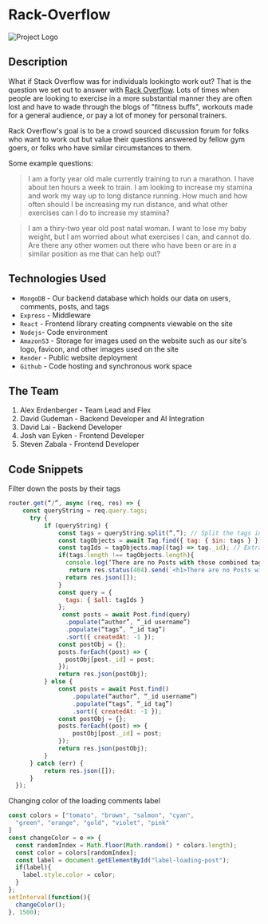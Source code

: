 # Rack-Overflow
![Project Logo](https://rack-overflow.s3.us-west-1.amazonaws.com/Rack-Overflow-Logo-Transparent.png)

## Description

What if Stack Overflow was for individuals lookingto work out? That is the question we set out to answer with [Rack Overflow](https://rack-overflow-q59q.onrender.com/). Lots of times when people are looking to exercise in a more substantial manner they are often lost and have to wade through the blogs of "fitness buffs", workouts made for a general audience, or pay a lot of money for personal trainers.

Rack Overflow's goal is to be a crowd sourced discussion forum for folks who want to work out but value their questions answered by fellow gym goers, or folks who have similar circumstances to them.

Some example questions:

> I am a forty year old male currently training to run a marathon. I have about ten hours a week to train. I am looking to increase my stamina and work my way up to long distance running. How much and how often should I be increasing my run distance, and what other exercises can I do to increase my stamina?

> I am a thiry-two year old post natal woman. I want to lose my baby weight, but I am worried about what exercises I can, and cannot do. Are there any other women out there who have been or are in a similar position as me that can help out?


## Technologies Used

* `MongoDB` - Our backend database which holds our data on users, comments, posts, and tags
* `Express` - Middleware
* `React` - Frontend library creating compnents viewable on the site
* `Nodejs`- Code environment
* `AmazonS3` - Storage for images used on the website such as our site's logo, favicon, and other images used on the site
* `Render` - Public website deployment
* `Github` - Code hosting and synchronous work space

## The Team

 1. Alex Erdenberger - Team Lead and Flex
 2. David Gudeman - Backend Developer and AI Integration
 3. David Lai - Backend Developer
 4. Josh van Eyken - Frontend Developer
 5. Steven Zabala - Frontend Developer

## Code Snippets

Filter down the posts by their tags
```js
router.get(“/”, async (req, res) => {
    const queryString = req.query.tags;
      try {
          if (queryString) {
              const tags = queryString.split(“,”); // Split the tags into an array
              const tagObjects = await Tag.find({ tag: { $in: tags } }); // Find tag objects based on the provided tags
              const tagIds = tagObjects.map((tag) => tag._id); // Extract the tag IDs from the tag objects
              if(tags.length !== tagObjects.length){
                console.log(‘There are no Posts with those combined tags’)
                 return res.status(404).send(`<h1>There are no Posts with those combined tags</h1>`);
                return res.json([]);
              }
              const query = {
                tags: { $all: tagIds }
              };
               const posts = await Post.find(query)
                .populate(“author”, “_id username”)
                .populate(“tags”, “_id tag”)
                .sort({ createdAt: -1 });
              const postObj = {};
              posts.forEach((post) => {
                postObj[post._id] = post;
              });
              return res.json(postObj);
          } else {
              const posts = await Post.find()
                  .populate(“author”, “_id username”)
                  .populate(“tags”, “_id tag”)
                  .sort({ createdAt: -1 });
              const postObj = {};
              posts.forEach((post) => {
                  postObj[post._id] = post;
              });
              return res.json(postObj);
          }
      } catch (err) {
          return res.json([]);
      }
  });
  ```
  
  Changing color of the loading comments label
  ```js
  const colors = ["tomato", "brown", "salmon", "cyan",
    "green", "orange", "gold", "violet", "pink"
  ]
  const changeColor = e => {
    const randomIndex = Math.floor(Math.random() * colors.length);
    const color = colors[randomIndex];
    const label = document.getElementById("label-loading-post");
    if(label){
      label.style.color = color;
    }
  };
  setInterval(function(){
    changeColor();
  }, 1500);
  ```
